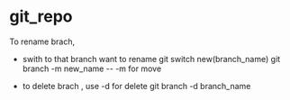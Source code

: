 # git_repo

To rename brach,
- swith to that branch want to rename
git switch new(branch_name)
git branch -m new_name -- -m for move

- to delete brach , use -d for delete
git branch -d branch_name
